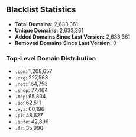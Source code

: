 ## Blacklist Statistics

- **Total Domains:** 2,633,361
- **Unique Domains:** 2,633,361
- **Added Domains Since Last Version:** 2,633,361
- **Removed Domains Since Last Version:** 0

### Top-Level Domain Distribution

-  `.com`: 1,208,657
-  `.org`: 227,563
-  `.net`: 164,753
-  `.shop`: 77,464
-  `.top`: 65,834
-  `.io`: 62,511
-  `.xyz`: 60,196
-  `.pl`: 48,627
-  `.info`: 42,896
-  `.fr`: 35,990
